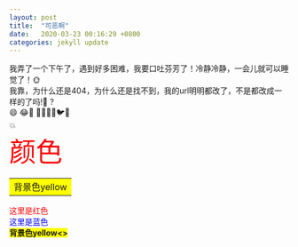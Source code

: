 ```yaml
---
layout: post
title:  "可恶啊"
date:   2020-03-23 00:16:29 +0800
categories: jekyll update
---  
```


我弄了一个下午了，遇到好多困难，我要口吐芬芳了！冷静冷静，一会儿就可以睡觉了！:sun_with_face:  
我靠，为什么还是404，为什么还是找不到，我的url明明都改了，不是都改成一样的了吗!:anger: ?  
:smile: :joy::anger: :sheep::cow::horse::snake::bird::bug:  
:boom:  
<font color=red size=72>颜色</font>  
<table><tr><td bgcolor=yellow>背景色yellow</td></tr></table>  
<font color="red">这里是红色</font>  
<div style="color:blue">这里是蓝色</div>  
<strong style="background:yellow">背景色yellow<>



[jekyll-docs]: https://jekyllrb.com/docs/home
[jekyll-gh]:   https://github.com/jekyll/jekyll
[jekyll-talk]: https://talk.jekyllrb.com/
